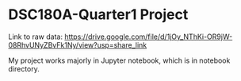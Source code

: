 # DSC180A-Quarter1 Project

Link to raw data: https://drive.google.com/file/d/1jOy_NThKi-OR9jW-08RhvUNyZBvFk1Ny/view?usp=share_link

My project works majorly in Jupyter notebook, which is in notebook directory. 


